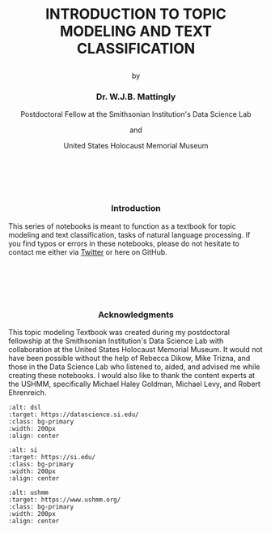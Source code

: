 # <p align="center">INTRODUCTION TO TOPIC MODELING AND TEXT CLASSIFICATION</p>
<p align="center">by</p>

### <p align="center">Dr. W.J.B. Mattingly</p>
<p align="center">Postdoctoral Fellow at the Smithsonian Institution's Data Science Lab</p>
<p align="center">and</p>
<p align="center">United States Holocaust Memorial Museum</p>


<br><br><br><br>
### <p align="center">Introduction</p>
This series of notebooks is meant to function as a textbook for topic modeling and text classification, tasks of natural language processing. If you find typos or errors in these notebooks, please do not hesitate to contact me either via <a href="https://twitter.com/wjb_mattingly" target="_blank">Twitter</a> or here on GitHub.

<br><br><br><br>
### <p align="center">Acknowledgments</p>
This topic modeling Textbook was created during my postdoctoral fellowship at the Smithsonian Institution's Data Science Lab with collaboration at the United States Holocaust Memorial Museum. It would not have been possible without the help of Rebecca Dikow, Mike Trizna, and those in the Data Science Lab who listened to, aided, and advised me while creating these notebooks. I would also like to thank the content experts at the USHMM, specifically Michael Haley Goldman, Michael Levy, and Robert Ehrenreich.
<p align="center">
  
```{image} ./images/data_science_lab_logo.png
:alt: dsl
:target: https://datascience.si.edu/
:class: bg-primary
:width: 200px
:align: center
```
```{image} ./images/si_logo.jpg
:alt: si
:target: https://si.edu/
:class: bg-primary
:width: 200px
:align: center
```
  ```{image} ./images/ushmm_logo.jpg
:alt: ushmm
:target: https://www.ushmm.org/
:class: bg-primary
:width: 200px
:align: center
```

</p>
